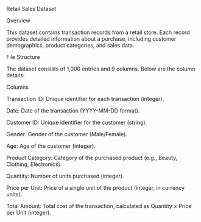 Retail Sales Dataset

Overview

This dataset contains transaction records from a retail store. Each record provides detailed information about a purchase, including customer demographics, product categories, and sales data.

File Structure

The dataset consists of 1,000 entries and 9 columns. Below are the column details:

Columns

Transaction ID: Unique identifier for each transaction (integer).

Date: Date of the transaction (YYYY-MM-DD format).

Customer ID: Unique identifier for the customer (string).

Gender: Gender of the customer (Male/Female).

Age: Age of the customer (integer).

Product Category: Category of the purchased product (e.g., Beauty, Clothing, Electronics).

Quantity: Number of units purchased (integer).

Price per Unit: Price of a single unit of the product (integer, in currency units).

Total Amount: Total cost of the transaction, calculated as Quantity × Price per Unit (integer).
